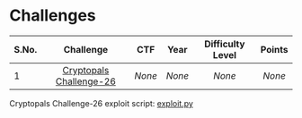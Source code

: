 # Challenges
  

| S.No. | Challenge                                                            | CTF        | Year | Difficulty Level | Points |
|-------|:--------------------------------------------------------------------:|:----------:|:----:|:----------------:|:------:|
| 1     | [Cryptopals Challenge-26](http://cryptopals.com/sets/4/challenges/26)| _None_     |_None_| _None_           | _None_ |
  

Cryptopals Challenge-26 exploit script: [exploit.py](https://github.com/ashutosh1206/Matasano-Crypto-Challenges/blob/master/set4/p26/exploit.py)